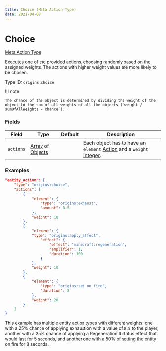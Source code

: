 ```yaml
---
title: Choice (Meta Action Type)
date: 2021-04-07
---
```


# Choice

[Meta Action Type](../meta_action_types.md)

Executes one of the provided actions, choosing randomly based on the assigned weights. The actions with higher weight values are more likely to be chosen.

Type ID: `origins:choice`

!!! note

    The chance of the object is determined by dividing the weight of the object to the sum of all weights of all the objects (`weight / sumOfAllWeights = chance`).


### Fields

Field  | Type | Default | Description
-------|------|---------|-------------
`actions` | [Array](../data_types/array.md) of [Objects](../data_types/object.md) | | Each object has to have an `element` [Action](../action_types.md) and a `weight` [Integer](../data_types/integer.md).


### Examples

```json
"entity_action": {
    "type": "origins:choice",
    "actions": [
        {
            "element": {
                "type": "origins:exhaust",
                "amount": 0.5
            },
            "weight": 10
        },
        {
            "element": {    
            "type": "origins:apply_effect",
                "effect": {
                    "effect": "minecraft:regeneration",
                    "amplifier": 1,
                    "duration": 100
                }
            },
            "weight": 10
        },
        {
            "element": {
                "type": "origins:set_on_fire",
                "duration": 8
            },
            "weight": 20
        }
    ]
}
```

This example has multiple entity action types with different weights: one with a 25% chance of applying exhaustion with a value of `0.5` to the player, another with a 25% chance of applying a Regeneration II status effect that would last for 5 seconds, and another one with a 50% of setting the entity on fire for 8 seconds.

